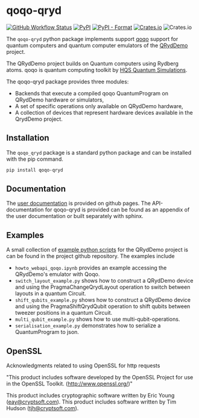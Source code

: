 # qoqo-qryd

[![GitHub Workflow Status](https://github.com/HQSquantumsimulations/qoqo_qryd/workflows/ci_tests_main/badge.svg)](https://github.com/HQSquantumsimulations/qoqo-qryd/actions)
[![PyPI](https://img.shields.io/pypi/v/qoqo-qryd)](https://pypi.org/project/qoqo-qryd/)
[![PyPI - Format](https://img.shields.io/pypi/format/qoqo-qryd)](https://pypi.org/project/qoqo-qryd/)
[![Crates.io](https://img.shields.io/crates/v/qoqo-qryd)](https://crates.io/crates/qoqo-qryd)
![Crates.io](https://img.shields.io/crates/l/qoqo-qryd)

The `qoqo-qryd` python package implements support [qoqo](https://github.com/HQSquantumsimulations/qoqo) support for quantum computers and quantum computer emulators of the [QRydDemo](https://thequantumlaend.de/qryddemo/) project.

The QRydDemo project builds on Quantum computers using Rydberg atoms.
qoqo is quantum computing toolkit by [HQS Quantum Simulations](https://quantumsimulations.de).

The qoqo-qryd package provides three modules:

* Backends that execute a compiled qoqo QuantumProgram on QRydDemo hardware or simulators,
* A set of specific operations only available on QRydDemo hardware,
* A collection of devices that represent hardware devices available in the QrydDemo project.

## Installation

The `qoqo_qryd` package is a standard python package and can be installed with the pip command.

```bash
pip install qoqo-qryd
```

## Documentation

The [user documentation](https://hqsquantumsimulations.github.io/qoqo_qryd/) is provided on github pages.
The API-documentation for qoqo-qryd is provided can be found as an appendix of the user documentation or built separately with sphinx.

## Examples

A small collection of [example python scripts](https://github.com/HQSquantumsimulations/qoqo_qryd/tree/main/qoqo-qryd/examples) for the QRydDemo project is can be found in the project github repository. The examples include

* `howto_webapi_qoqo.ipynb` provides an example accessing the QRydDemo's emulator with Qoqo.
* `switch_layout_example.py` shows how to construct a QRydDemo device and using the PragmaChangeQrydLayout operation to switch between layouts in a quantum Circuit.
* `shift_qubits_example.py` shows how to construct a QRydDemo device and using the PragmaShiftQrydQubit operation to shift qubits between tweezer positions in a quantum Circuit.
* `multi_qubit_example.py` shows how to use multi-qubit-operations.
* `serialisation_example.py` demonstrates how to serialize a QuantumProgram to json.

## OpenSSL

Acknowledgments related to using OpenSSL for http requests

"This product includes software developed by the OpenSSL Project
for use in the OpenSSL Toolkit. (http://www.openssl.org/)"

This product includes cryptographic software written by Eric Young
(eay@cryptsoft.com).  This product includes software written by Tim
Hudson (tjh@cryptsoft.com).